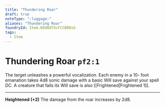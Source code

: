 ```yaml
---
title: "Thundering Roar"
draft: true
noteType: ":luggage:"
aliases: "Thundering Roar"
foundryId: Item.6OU0OTXcFCCB8DsG
tags:
  - Item
---
```


# Thundering Roar `pf2:1`

The target unleashes a powerful vocalization. Each enemy in a 10- foot emanation takes 4d8 sonic damage with a basic Will save against your spell DC. A creature that fails its Will save is also [[Frightened|Frightened 1]].

* * *

**Heightened (+2)** The damage from the roar increases by 2d8.
